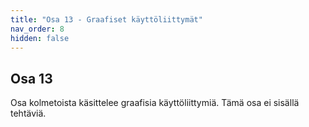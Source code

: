 ```yaml
---
title: "Osa 13 - Graafiset käyttöliittymät"
nav_order: 8
hidden: false
---
```


## Osa 13

Osa kolmetoista käsittelee graafisia käyttöliittymiä. Tämä osa ei sisällä tehtäviä.